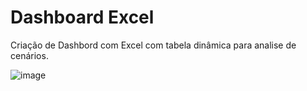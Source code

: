 # Dashboard Excel

Criação de Dashbord com Excel com tabela dinâmica para analise de cenários.

 ![image](https://github.com/user-attachments/assets/cbedc7b5-f7a5-4ceb-9501-d2984e98c42f)

